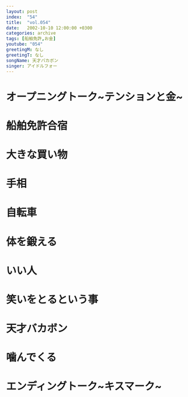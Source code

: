```yaml
---
layout: post
index:  "54"
title:  "vol.054"
date:   2002-10-10 12:00:00 +0300
categories: archive
tags: [船舶免許,お金]
youtube: "054"
greetingM: なし
greetingT: なし
songName: 天才バカボン
singer: アイドルフォー
---
```

# オープニングトーク~テンションと金~

# 船舶免許合宿

# 大きな買い物

# 手相

# 自転車

# 体を鍛える

# いい人

# 笑いをとるという事

# 天才バカボン

# 噛んでくる

# エンディングトーク~キスマーク~

